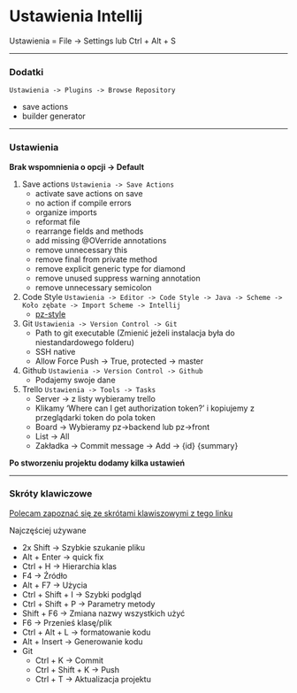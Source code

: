 # Ustawienia Intellij

Ustawienia = File -> Settings lub Ctrl + Alt + S
***
### Dodatki
`Ustawienia -> Plugins -> Browse Repository`
* save actions
* builder generator

***

### Ustawienia
**Brak wspomnienia o opcji -> Default**
1. Save actions `Ustawienia -> Save Actions`
    * activate save actions on save
    * no action if compile errors
    * organize imports
    * reformat file
    * rearrange fields and methods
    * add missing @OVerride annotations
    * remove unnecessary this
    * remove final from private method
    * remove explicit generic type for diamond
    * remove unused suppress warning annotation
    * remove unnecessary semicolon
2. Code Style `Ustawienia -> Editor -> Code Style -> Java -> Scheme -> Koło zębate -> Import Scheme -> Intellij`
    * [pz-style](pz-style.xml)
3. Git `Ustawienia -> Version Control -> Git`
    * Path to git executable (Zmienić jeżeli instalacja była do niestandardowego folderu)
    * SSH native
    * Allow Force Push -> True, protected -> master
4. Github `Ustawienia -> Version Control -> Github`
    * Podajemy swoje dane
5. Trello `Ustawienia -> Tools -> Tasks`
    * Server -> z listy wybieramy trello
    * Klikamy ‘Where can I get authorization token?’ i kopiujemy z przeglądarki token do pola token
    * Board -> Wybieramy pz->backend lub pz->front
    * List -> All
    * Zakładka -> Commit message -> Add -> {id} {summary}

**Po stworzeniu projektu dodamy kilka ustawień**
***
### Skróty klawiczowe
[Polecam zapoznać się ze skrótami klawiszowymi z tego linku](https://resources.jetbrains.com/storage/products/intellij-idea/docs/IntelliJIDEA_ReferenceCard.pdf)

Najczęściej używane
*  2x Shift -> Szybkie szukanie pliku
* Alt + Enter -> quick fix
* Ctrl + H -> Hierarchia klas
* F4 -> Źródło
* Alt + F7 -> Użycia
* Ctrl + Shift + I -> Szybki podgląd
* Ctrl + Shift + P -> Parametry metody
* Shift + F6 -> Zmiana nazwy wszystkich użyć
* F6 -> Przenieś klasę/plik
* Ctrl + Alt + L -> formatowanie kodu
* Alt + Insert -> Generowanie kodu
* Git
    * Ctrl + K -> Commit
    * Ctrl + Shift + K -> Push
    * Ctrl + T -> Aktualizacja projektu
